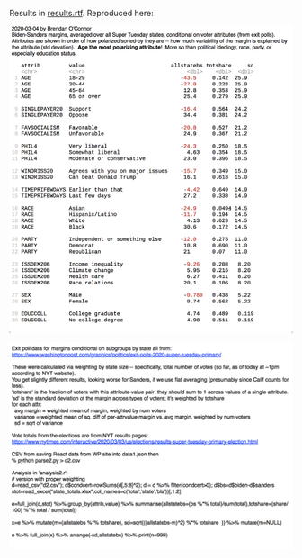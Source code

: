 Results in [results.rtf](results.rtf).
Reproduced here:

![](https://github.com/brendano/super_tuesday_2020/raw/master/Screen%20Shot%202020-03-04%20at%201.23.13%20PM.png)

![](https://github.com/brendano/super_tuesday_2020/raw/master/Screen%20Shot%202020-03-04%20at%201.23.20%20PM.png)
